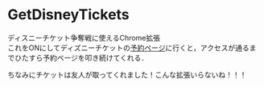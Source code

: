 # GetDisneyTickets
ディスニーチケット争奪戦に使えるChrome拡張<br>
これをONにしてディズニーチケットの[予約ページ](https://reserve.tokyodisneyresort.jp/ticket/search/)に行くと，アクセスが通るまでひたすら予約ページを叩き続けてくれる．

ちなみにチケットは友人が取ってくれました！こんな拡張いらないね！！！
